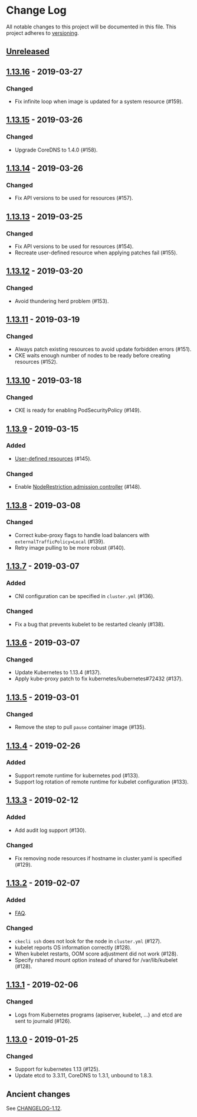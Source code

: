 # Change Log

All notable changes to this project will be documented in this file.
This project adheres to [versioning](RELEASE.md#versioning).

## [Unreleased]

## [1.13.16] - 2019-03-27

### Changed
- Fix infinite loop when image is updated for a system resource (#159).

## [1.13.15] - 2019-03-26

### Changed
- Upgrade CoreDNS to 1.4.0 (#158).


## [1.13.14] - 2019-03-26

### Changed
- Fix API versions to be used for resources (#157).

## [1.13.13] - 2019-03-25

### Changed
- Fix API versions to be used for resources (#154).
- Recreate user-defined resource when applying patches fail (#155).

## [1.13.12] - 2019-03-20

### Changed
- Avoid thundering herd problem (#153).

## [1.13.11] - 2019-03-19

### Changed
- Always patch existing resources to avoid update forbidden errors (#151).
- CKE waits enough number of nodes to be ready before creating resources (#152).

## [1.13.10] - 2019-03-18

### Changed
- CKE is ready for enabling PodSecurityPolicy (#149).

## [1.13.9] - 2019-03-15

### Added
- [User-defined resources](docs/user-resources.md) (#145).

### Changed
- Enable [NodeRestriction admission controller](https://kubernetes.io/docs/reference/access-authn-authz/admission-controllers/#noderestriction) (#148).

## [1.13.8] - 2019-03-08

### Changed
- Correct kube-proxy flags to handle load balancers with `externalTrafficPolicy=Local` (#139).
- Retry image pulling to be more robust (#140).

## [1.13.7] - 2019-03-07

### Added
- CNI configuration can be specified in `cluster.yml` (#136).

### Changed
- Fix a bug that prevents kubelet to be restarted cleanly (#138).

## [1.13.6] - 2019-03-07

### Changed
- Update Kubernetes to 1.13.4 (#137).
- Apply kube-proxy patch to fix kubernetes/kubernetes#72432 (#137).

## [1.13.5] - 2019-03-01

### Changed
- Remove the step to pull `pause` container image (#135).

## [1.13.4] - 2019-02-26

### Added
- Support remote runtime for kubernetes pod (#133).
- Support log rotation of remote runtime for kubelet configuration (#133).

## [1.13.3] - 2019-02-12

### Added
- Add audit log support (#130).

### Changed
- Fix removing node resources if hostname in cluster.yaml is specified (#129).

## [1.13.2] - 2019-02-07

### Added
- [FAQ](./docs/faq.md).

### Changed
- `ckecli ssh` does not look for the node in `cluster.yml` (#127).
- kubelet reports OS information correctly (#128).
- When kubelet restarts, OOM score adjustment did not work (#128).
- Specify rshared mount option instead of shared for /var/lib/kubelet (#128).

## [1.13.1] - 2019-02-06

### Changed
- Logs from Kubernetes programs (apiserver, kubelet, ...) and etcd are sent to journald (#126).

## [1.13.0] - 2019-01-25

### Changed
- Support for kubernetes 1.13 (#125).
- Update etcd to 3.3.11, CoreDNS to 1.3.1, unbound to 1.8.3.

## Ancient changes

See [CHANGELOG-1.12](./CHANGELOG-1.12.md).

[Unreleased]: https://github.com/cybozu-go/cke/compare/v1.13.16...HEAD
[1.13.16]: https://github.com/cybozu-go/cke/compare/v1.13.15...v1.13.16
[1.13.15]: https://github.com/cybozu-go/cke/compare/v1.13.14...v1.13.15
[1.13.14]: https://github.com/cybozu-go/cke/compare/v1.13.13...v1.13.14
[1.13.13]: https://github.com/cybozu-go/cke/compare/v1.13.12...v1.13.13
[1.13.12]: https://github.com/cybozu-go/cke/compare/v1.13.11...v1.13.12
[1.13.11]: https://github.com/cybozu-go/cke/compare/v1.13.10...v1.13.11
[1.13.10]: https://github.com/cybozu-go/cke/compare/v1.13.9...v1.13.10
[1.13.9]: https://github.com/cybozu-go/cke/compare/v1.13.8...v1.13.9
[1.13.8]: https://github.com/cybozu-go/cke/compare/v1.13.7...v1.13.8
[1.13.7]: https://github.com/cybozu-go/cke/compare/v1.13.6...v1.13.7
[1.13.6]: https://github.com/cybozu-go/cke/compare/v1.13.5...v1.13.6
[1.13.5]: https://github.com/cybozu-go/cke/compare/v1.13.4...v1.13.5
[1.13.4]: https://github.com/cybozu-go/cke/compare/v1.13.3...v1.13.4
[1.13.3]: https://github.com/cybozu-go/cke/compare/v1.13.2...v1.13.3
[1.13.2]: https://github.com/cybozu-go/cke/compare/v1.13.1...v1.13.2
[1.13.1]: https://github.com/cybozu-go/cke/compare/v1.13.0...v1.13.1
[1.13.0]: https://github.com/cybozu-go/cke/compare/v1.12.0...v1.13.0
